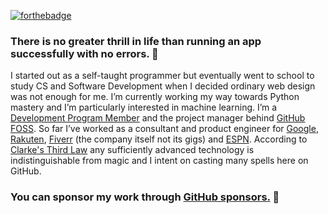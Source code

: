 [![forthebadge](https://forthebadge.com/images/badges/powered-by-oxygen.svg)](https://forthebadge.com)

### There is no greater thrill in life than running an app successfully with no errors. 🧠

I started out as a self-taught programmer but eventually went to school to study CS and Software Development when I decided ordinary web design was not enough for me. I’m currently working my way towards Python mastery and I’m particularly interested in machine learning. I’m a [Development Program Member](https://developer.github.com/program) and the project manager behind [GitHub FOSS](https://github.com/GitHub-FOSS). So far I’ve worked as a consultant and product engineer for [Google](https://referworkspace.app.goo.gl/Qiuo), [Rakuten](https://github.com/pkassotis/kassotis.com), [Fiverr](https://github.com/pkassotis/marketplace.chaobear.com) (the company itself not its gigs) and [ESPN](https://github.com/pkassotis/vonleipzig.com). According to [Clarke's Third Law](https://www.oxfordreference.com/view/10.1093/acref/9780195305678.001.0001/acref-9780195305678-e-70) any sufficiently advanced technology is indistinguishable from magic and I intent on casting many spells here on GitHub.

### You can sponsor my work through [GitHub sponsors.](https://github.com/sponsors/pkassotis) 🙈
